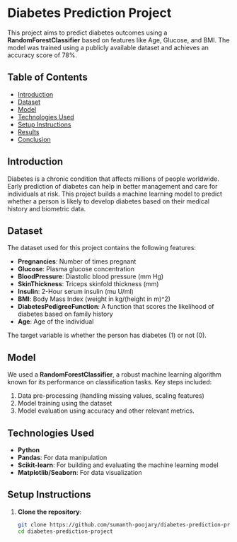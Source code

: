 # Diabetes Prediction Project

This project aims to predict diabetes outcomes using a **RandomForestClassifier** based on features like Age, Glucose, and BMI. The model was trained using a publicly available dataset and achieves an accuracy score of 78%.

## Table of Contents
- [Introduction](#introduction)
- [Dataset](#dataset)
- [Model](#model)
- [Technologies Used](#technologies-used)
- [Setup Instructions](#setup-instructions)
- [Results](#results)
- [Conclusion](#conclusion)

## Introduction
Diabetes is a chronic condition that affects millions of people worldwide. Early prediction of diabetes can help in better management and care for individuals at risk. This project builds a machine learning model to predict whether a person is likely to develop diabetes based on their medical history and biometric data.

## Dataset
The dataset used for this project contains the following features:
- **Pregnancies**: Number of times pregnant
- **Glucose**: Plasma glucose concentration
- **BloodPressure**: Diastolic blood pressure (mm Hg)
- **SkinThickness**: Triceps skinfold thickness (mm)
- **Insulin**: 2-Hour serum insulin (mu U/ml)
- **BMI**: Body Mass Index (weight in kg/(height in m)^2)
- **DiabetesPedigreeFunction**: A function that scores the likelihood of diabetes based on family history
- **Age**: Age of the individual

The target variable is whether the person has diabetes (1) or not (0).

## Model
We used a **RandomForestClassifier**, a robust machine learning algorithm known for its performance on classification tasks. Key steps included:
1. Data pre-processing (handling missing values, scaling features)
2. Model training using the dataset
3. Model evaluation using accuracy and other relevant metrics.

## Technologies Used
- **Python**
- **Pandas**: For data manipulation
- **Scikit-learn**: For building and evaluating the machine learning model
- **Matplotlib/Seaborn**: For data visualization

## Setup Instructions

1. **Clone the repository**:
   ```bash
   git clone https://github.com/sumanth-poojary/diabetes-prediction-project.git
   cd diabetes-prediction-project

